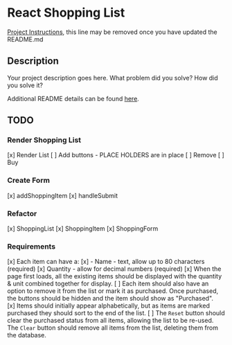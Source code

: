 # React Shopping List

[Project Instructions](./INSTRUCTIONS.md), this line may be removed once you have updated the README.md

## Description

Your project description goes here. What problem did you solve? How did you solve it?

Additional README details can be found [here](https://github.com/PrimeAcademy/readme-template/blob/master/README.md).


## TODO

### Render Shopping List
[x] Render List
[ ] Add buttons - PLACE HOLDERS are in place
    [ ] Remove 
    [ ] Buy

### Create Form
[x] addShoppingItem
[x] handleSubmit

### Refactor
[x] ShoppingList
    [x] ShoppingItem
[x] ShoppingForm

### Requirements
[x] Each item can have a:
    [x] - Name - text, allow up to 80 characters (required)
    [x] Quantity - allow for decimal numbers (required)
[x] When the page first loads, all the existing items should be displayed with the quantity & unit combined together for display. 
    [ ] Each item should also have an option to remove it from the list or mark it as purchased. Once purchased, the buttons should be hidden and the item should show as "Purchased".    
[x] Items should initially appear alphabetically, but as items are marked purchased they should sort to the end of the list.
[ ] The `Reset` button should clear the purchased status from all items, allowing the list to be re-used. The `Clear` button should remove all items from the list, deleting them from the database.
